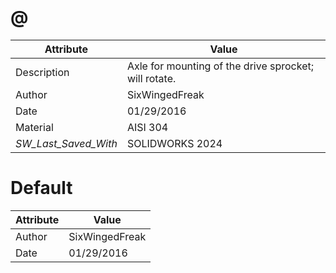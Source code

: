 # @
| Attribute | Value |
| ---  | ---     |
| Description | Axle for mounting of the drive sprocket; will rotate. |
| Author | SixWingedFreak |
| Date | 01/29/2016 |
| Material | AISI 304 |
| _SW_Last_Saved_With_ | SOLIDWORKS 2024 |
# Default
| Attribute | Value |
| ---  | ---     |
| Author | SixWingedFreak |
| Date | 01/29/2016 |
